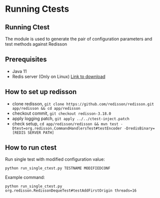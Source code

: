 # Running Ctests

## Running Ctest
The module is used to generate the pair of configuration parameters and test methods against Redisson

## Prerequisites
- Java 11
- Redis server (Only on Linux) [Link to download](https://redis.io/docs/getting-started/installation/install-redis-on-linux/)

## How to set up redisson
- clone redisson, `git clone https://github.com/redisson/redisson.git app/redisson && cd app/redisson`
- checkout commit, `git checkout redisson-3.18.0`
- apply logging patch, `git apply ../../ctest-inject.patch`
- check setup, `cd app/redisson/redisson && mvn test -Dtest=org.redisson.CommandHandlersTest#testEncoder -DredisBinary=[REDIS SERVER PATH]`

## How to run ctest
Run single test with modified configuration value:

`python run_single_ctest.py TESTNAME MODIFIEDCONF`

Example command:

`python run_single_ctest.py org.redisson.RedissonDequeTest#testAddFirstOrigin threads=16`
